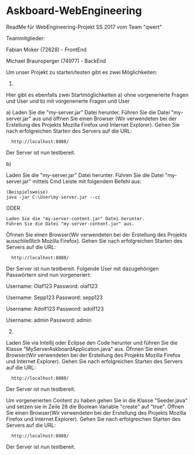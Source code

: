 # Askboard-WebEngineering

ReadMe für WebEngineering-Projekt SS 2017 vom Team "qwert"

Teammitglieder:

  Fabian Moker (72628) - FrontEnd
  
  Michael Braunsperger (74977) - BackEnd

Um unser Projekt zu starten/testen gibt es zwei Möglichkeiten:

  1.
   Hier gibt es ebenfalls zwei Startmöglichkeiten 
   a) ohne vorgenerierte Fragen und User und b) mit vorgenerierte Fragen und User

  a)
  Laden Sie die "my-server.jar" Datei herunter. 
  Führen Sie die Datei "my-server.jar" aus und öffnen Sie einen Browser (Wir verwendeten bei der Erstellung des Projekts 
  Mozilla Firefox und Internet Explorer).
  Gehen Sie nach erfolgreichen Starten des Servers auf die URL:
  
      http://localhost:8080/
    
  Der Server ist nun testbereit.
  
  b)
  
  Laden Sie die "my-server.jar" Datei herunter. 
  Führen Sie die Datei "my-server.jar" mittels Cmd Leiste mit folgendem Befehl aus:
  
    (Beispielsweise)
    java -jar C:\User\my-server.jar --cc
    
  ODER
    
    Laden Sie die "my-server-content.jar" Datei herunter.
    Führen Sie die Datei "my-server-content.jar" aus.
  
  
  
  Öfnnen Sie einen Browser(Wir verwendeten bei der Erstellung des Projekts 
  ausschließlich Mozilla Firefox).
  Gehen Sie nach erfolgreichen Starten des Servers auf die URL:
  
      http://localhost:8080/
    
  Der Server ist nun testbereit.
  Folgende User mit dazugehörigen Passwörtern sind nun vorgeneriert:
  
  Username: Olaf123
  Password: olaf123
  
  Username: Sepp123
  Password: sepp123
  
  Username: Adolf123
  Password: adolf123
  
  Username: admin
  Password: admin
  
  2.
  Laden Sie via Intellij oder Eclipse den Code herunter und führen Sie die Klasse "MyServerAskboardApplication.java" aus.
  Öfnnen Sie einen Browser(Wir verwendeten bei der Erstellung des Projekts 
  Mozilla Firefox und Internet Explorer).
  Gehen Sie nach erfolgreichen Starten des Servers auf die URL:
  
      http://localhost:8080/
    
  Der Server ist nun testbereit.
  
  Um vorgenerierten Content zu haben gehen Sie in die Klasse "Seeder.java" und setzen sie in Zeile 28 die Boolean Variable 
  "create" auf "true".
  Öffnen Sie einen Browser(Wir verwendeten bei der Erstellung des Projekts 
  Mozilla Firefox und Internet Explorer).
  Gehen Sie nach erfolgreichen Starten des Servers auf die URL:
  
      http://localhost:8080/
    
  Der Server ist nun testbereit.
